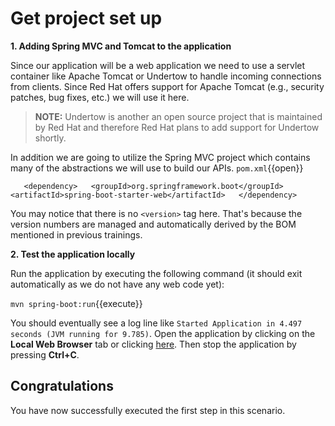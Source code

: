 # Get project set up

**1. Adding Spring MVC and Tomcat to the application**

Since our application will be a web application we need to use a servlet container like Apache Tomcat or Undertow to handle incoming connections from clients. Since Red Hat offers support for Apache Tomcat (e.g., security patches, bug fixes, etc.) we will use it here. 

>**NOTE:** Undertow is another an open source project that is maintained by Red Hat and therefore Red Hat plans to add support for Undertow shortly.

In addition we are going to utilize the Spring MVC project which contains many of the abstractions we will use to build our APIs. ``pom.xml``{{open}}

`    <dependency>  
      <groupId>org.springframework.boot</groupId>  
      <artifactId>spring-boot-starter-web</artifactId>  
    </dependency>
`

You may notice that there is no `<version>` tag here. That's because the version numbers are managed and automatically derived by the BOM mentioned in previous trainings. 

**2. Test the application locally**

Run the application by executing the following command (it should exit automatically as we do not have any web code yet):

``mvn spring-boot:run``{{execute}}

You should eventually see a log line like `Started Application in 4.497 seconds (JVM running for 9.785)`. Open the application by clicking on the **Local Web Browser** tab or clicking [here](https://[[HOST_SUBDOMAIN]]-8080-[[KATACODA_HOST]].environments.katacoda.com/). Then stop the application by pressing **Ctrl+C**.

## Congratulations

You have now successfully executed the first step in this scenario. 
